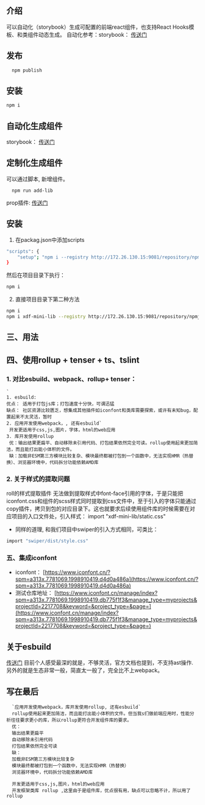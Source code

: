 ## 介绍
可以自动化（storybook）生成可配置的前端react组件，也支持React Hooks模板、和类组件动态生成。
自动化参考：storybook： [传送门](https://storybook.js.org/docs/react/get-started/introduction)

##  发布
```bash
  npm publish
```

## 安装
```bash
npm i
```

## 自动化生成组件

storybook： [传送门](https://storybook.js.org/docs/react/get-started/introduction)
## 定制化生成组件

  可以通过脚本, 新增组件。
  ```
    npm run add-lib
  ```


  prop插件: [传送门](https://github.com/plopjs/plop)


## 安装

1. 在packag.json中添加scripts
```bash
"scripts": {
	"setup"; "npm i --registry http://172.26.130.15:9081/repository/npmjs.org/"
}
```
然后在项目目录下执行：
```bash
npm i
```

2. 直接项目目录下第二种方法
```bash
npm i
npm i xdf-mini-lib --registry http://172.26.130.15:9081/repository/npmjs.org/
```
## 三、用法
## 四、使用rollup + tenser + ts、tslint
### 1. 对比esbuild、webpack、rollup+ tenser：
```
`
1. esbuild:
优点： 适用于打包js库；打包速度十分快，可谓迅猛
缺点： 社区资源比较匮乏，想集成其他插件如iconfont和类库需要探索，或许有未知bug，配置起来不太灵活，暂时
2. 应用开发使用webpack，, 还有esbuild`
 开发更适用于css,js,图片，字体，html的web应用
3. 库开发使用rollup
 优：输出结果更扁平、自动移除未引用代码、打包结果依然完全可读。rollup使用起来更加简洁，而且能打出能小体积的文件。
 缺：加载非ESM第三方模块比较复杂、模块最终都被打包到一个函数中，无法实现HMR（热替换）、浏览器环境中，代码拆分功能依赖AMD库
```
### 2. 关于样式的提取问题
roll的样式提取插件 无法做到提取样式中font-face引用的字体，于是只能把iconfont.css和组件的scss样式同时提取到css文件中，至于引入的字体只能通过copy插件，拷贝到包的对应目录下。这也就要求后续使用组件库的时候需要在对应项目的入口文件处，引入样式： import "xdf-mini-lib/static.css"

- 同样的道理, 和我们项目中swiper的引入方式相同，可类比：
```bash
import "swiper/dist/style.css"
```


### 五、集成iconfont

- iconfont： [https://www.iconfont.cn/?spm=a313x.7781069.1998910419.d4d0a486a](https://www.iconfont.cn/?spm=a313x.7781069.1998910419.d4d0a486a)
- 测试仓库地址： [https://www.iconfont.cn/manage/index?spm=a313x.7781069.1998910419.db775f1f3&manage_type=myprojects&projectId=2217708&keyword=&project_type=&page=](https://www.iconfont.cn/manage/index?spm=a313x.7781069.1998910419.db775f1f3&manage_type=myprojects&projectId=2217708&keyword=&project_type=&page=)


## 关于esbuild
[传送门](https://esbuild.github.io/)
目前个人感受最深的就是，不够灵活，官方文档也提到，不支持ast操作. 另外的就是生态非常一般，简直太一般了，完全比不上webpack。

## 写在最后
```
  `应用开发使用webpack，库开发使用rollup, 还有esbuild`
  rollup使用起来更加简洁，而且能打出能小体积的文件。但当我s们做前端应用时，性能分析往往要求更小的库，所以rollup更符合开发组件库的要求。
  优：
  输出结果更扁平
  自动移除未引用代码
  打包结果依然完全可读
  缺：
  加载非ESM第三方模块比较复杂
  模块最终都被打包到一个函数中，无法实现HMR（热替换）
  浏览器环境中，代码拆分功能依赖AMD库

  开发更适用于css,js,图片，html的web应用
  开发框架类库 rollup ,这里由于是组件库，优点很有用，缺点可以忽略不计，所以用了rollup
```